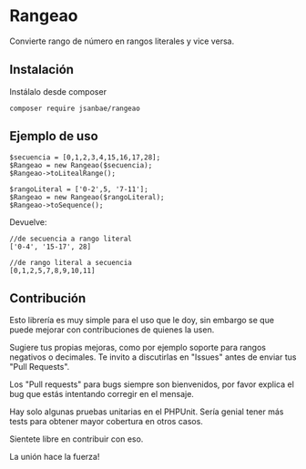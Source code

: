# Rangeao
Convierte rango de número en rangos literales y vice versa.

## Instalación
Instálalo desde composer

```
composer require jsanbae/rangeao
```

## Ejemplo de uso

```
$secuencia = [0,1,2,3,4,15,16,17,28];
$Rangeao = new Rangeao($secuencia);
$Rangeao->toLitealRange();

$rangoLiteral = ['0-2',5, '7-11'];
$Rangeao = new Rangeao($rangoLiteral);
$Rangeao->toSequence();
```

Devuelve:

```
//de secuencia a rango literal
['0-4', '15-17', 28]

//de rango literal a secuencia
[0,1,2,5,7,8,9,10,11]
```
 
## Contribución
Esto librería es muy simple para el uso que le doy, sin embargo se que puede mejorar con contribuciones de quienes la usen.

Sugiere tus propias mejoras, como por ejemplo soporte para rangos negativos o decimales. Te invito a discutirlas en "Issues" antes de enviar tus "Pull Requests".

Los "Pull requests" para bugs siempre son bienvenidos, por favor explica el bug que estás intentando corregir en el mensaje.
 
Hay solo algunas pruebas unitarias en el PHPUnit. Sería genial tener más tests para obtener mayor cobertura en otros casos. 

Sientete libre en contribuir con eso.

La unión hace la fuerza!

